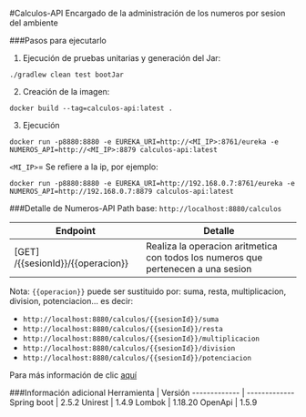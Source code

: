 #Calculos-API
Encargado de la administración de los numeros por sesion del ambiente

###Pasos para ejecutarlo
1. Ejecución de pruebas unitarias y generación del Jar:
```
./gradlew clean test bootJar
```
2. Creación de la imagen:
```
docker build --tag=calculos-api:latest .
```
3. Ejecución
```
docker run -p8880:8880 -e EUREKA_URI=http://<MI_IP>:8761/eureka -e NUMEROS_API=http://<MI_IP>:8879 calculos-api:latest
```
`<MI_IP>`= Se refiere a la ip, por ejemplo:
```
docker run -p8880:8880 -e EUREKA_URI=http://192.168.0.7:8761/eureka -e NUMEROS_API=http://192.168.0.7:8879 calculos-api:latest
```

###Detalle de Numeros-API
Path base: `http://localhost:8880/calculos`

Endpoint  | Detalle 
------------- | ------------- 
[GET] /{{sesionId}}/{{operacion}}  | Realiza la operacion aritmetica con todos los numeros que pertenecen a una sesion 

Nota: `{{operacion}}` puede ser sustituido por:
suma, resta, multiplicacion, division, potenciacion... es decir:
- `http://localhost:8880/calculos/{{sesionId}}/suma`
- `http://localhost:8880/calculos/{{sesionId}}/resta`
- `http://localhost:8880/calculos/{{sesionId}}/multiplicacion`
- `http://localhost:8880/calculos/{{sesionId}}/division`
- `http://localhost:8880/calculos/{{sesionId}}/potenciacion`


Para más información de clic [aquí](http://localhost:8880/docs)

###Información adicional
Herramienta  | Versión
------------- | -------------
Spring boot  | 2.5.2
Unirest  | 1.4.9
Lombok  | 1.18.20
OpenApi   | 1.5.9
